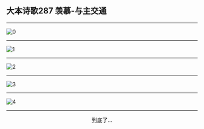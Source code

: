 
## 大本诗歌287 羡慕-与主交通
        
<div id="aplayer0"></div>

---

<img alt="0" data-original="https://cdn.jsdelivr.net/gh/k34869/shi/data/d0286/0">

---

<img alt="1" data-original="https://cdn.jsdelivr.net/gh/k34869/shi/data/d0286/1">

---

<img alt="2" data-original="https://cdn.jsdelivr.net/gh/k34869/shi/data/d0286/2">

---

<img alt="3" data-original="https://cdn.jsdelivr.net/gh/k34869/shi/data/d0286/3">

---

<img alt="4" data-original="https://cdn.jsdelivr.net/gh/k34869/shi/data/d0286/4">

---

<p style="text-align: center">到底了...</p>

<script src="/js/dist-view.js"></script>

<script>
MAIN.id = 'd0286';
        
const ap0 = new APlayer({
    container: document.getElementById('aplayer0'),
    volume: 1,
    loop: 'none',
    preload: 'none',
    audio: [{
        name: '大本诗歌287.mp3',
        artist: '大本诗歌',
        url: 'https://res.wx.qq.com/voice/getvoice?mediaid=MzI0NTk3MDM5M18yMjQ3NDkxMDQw',
        cover: '/favicon'
    }]
});
</script>
